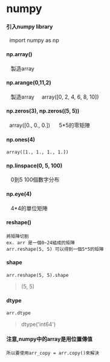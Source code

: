 numpy
=========
#### 引入numpy library 
    import numpy as np 
#### np.array()
    製造array 
#### np.arange(0,11,2) 
    製造array  
    array([0, 2, 4, 6, 8, 10])
#### np.zeros(3), np.zeros((5, 5)) 
   array([0., 0., 0.])   
    5*5的零矩陣 
#### np.ones(4) 
    array([1., 1., 1., 1.]) 
#### np.linspace(0, 5, 100) 
    0到5 100個數字分布 
#### np.eye(4) 
    4*4的單位矩陣 
#### reshape()   
    將矩陣切割     
    ex. arr 是一個0~24組成的矩陣    
    arr.reshape(5, 5) 可以得到一個5*5的矩陣   
#### shape   
    arr.reshape(5, 5).shape    
> (5, 5)  

#### dtype  
    arr.dtype  
> dtype('int64')   



#### 注意,numpy中的array是用位置傳值   
    所以要使用arr_copy = arr.copy()來解決  
    
     
